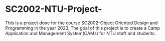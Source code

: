 # SC2002-NTU-Project-

This is a project done for the course SC2002-Object Oriented Design and Programming in the year 2023. The goal of this project is to create a Camp Application and Management System(CAMs) for NTU staff and students.
